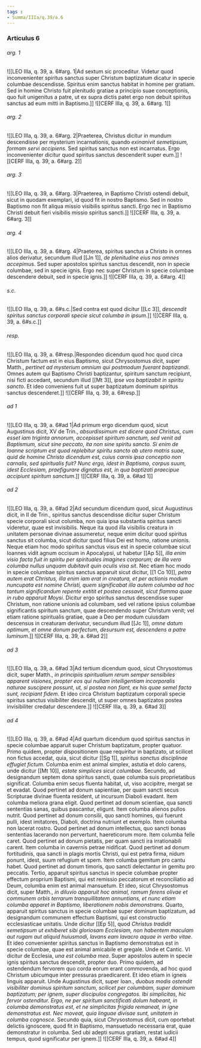 ```yaml
---
tags : 
- Summa/IIIa/q.39/a.6
---
```


### Articulus 6

###### arg. 1
![[LEO IIIa, q. 39, a. 6#arg. 1|Ad sextum sic proceditur. Videtur quod inconvenienter spiritus sanctus super Christum baptizatum dicatur in specie columbae descendisse. Spiritus enim sanctus habitat in homine per gratiam. Sed in homine Christo fuit plenitudo gratiae a principio suae conceptionis, quo fuit unigenitus a patre, ut ex supra dictis patet ergo non debuit spiritus sanctus ad eum mitti in Baptismo.]]
![[CERF IIIa, q. 39, a. 6#arg. 1]]

###### arg. 2
![[LEO IIIa, q. 39, a. 6#arg. 2|Praeterea, Christus dicitur in mundum descendisse per mysterium incarnationis, quando *exinanivit semetipsum, formam servi accipiens*. Sed spiritus sanctus non est incarnatus. Ergo inconvenienter dicitur quod spiritus sanctus descenderit super eum.]]
![[CERF IIIa, q. 39, a. 6#arg. 2]]

###### arg. 3
![[LEO IIIa, q. 39, a. 6#arg. 3|Praeterea, in Baptismo Christi ostendi debuit, sicut in quodam exemplari, id quod fit in nostro Baptismo. Sed in nostro Baptismo non fit aliqua missio visibilis spiritus sancti. Ergo nec in Baptismo Christi debuit fieri visibilis missio spiritus sancti.]]
![[CERF IIIa, q. 39, a. 6#arg. 3]]

###### arg. 4
![[LEO IIIa, q. 39, a. 6#arg. 4|Praeterea, spiritus sanctus a Christo in omnes alios derivatur, secundum illud [[Jn 1]], *de plenitudine eius nos omnes accepimus*. Sed super apostolos spiritus sanctus descendit, non in specie columbae, sed in specie ignis. Ergo nec super Christum in specie columbae descendere debuit, sed in specie ignis.]]
![[CERF IIIa, q. 39, a. 6#arg. 4]]

###### s.c.
![[LEO IIIa, q. 39, a. 6#s.c.|Sed contra est quod dicitur [[Lc 3]], *descendit spiritus sanctus corporali specie sicut columba in ipsum*.]]
![[CERF IIIa, q. 39, a. 6#s.c.]]

###### resp.
![[LEO IIIa, q. 39, a. 6#resp.|Respondeo dicendum quod hoc quod circa Christum factum est in eius Baptismo, sicut Chrysostomus dicit, super Matth., *pertinet ad mysterium omnium qui postmodum fuerant baptizandi*. Omnes autem qui Baptismo Christi baptizantur, spiritum sanctum recipiunt, nisi ficti accedant, secundum illud [[Mt 3]], *ipse vos baptizabit in spiritu sancto*. Et ideo conveniens fuit ut super baptizatum dominum spiritus sanctus descenderet.]]
![[CERF IIIa, q. 39, a. 6#resp.]]

###### ad 1
![[LEO IIIa, q. 39, a. 6#ad 1|Ad primum ergo dicendum quod, sicut Augustinus dicit, XV de Trin., *absurdissimum est dicere quod Christus, cum esset iam triginta annorum, accepisset spiritum sanctum, sed venit ad Baptismum, sicut sine peccato, ita non sine spiritu sancto. Si enim de Ioanne scriptum est quod replebitur spiritu sancto ab utero matris suae, quid de homine Christo dicendum est, cuius carnis ipsa conceptio non carnalis, sed spiritualis fuit? Nunc ergo, idest in Baptismo, corpus suum, idest Ecclesiam, praefigurare dignatus est, in qua baptizati praecipue accipiunt spiritum sanctum*.]]
![[CERF IIIa, q. 39, a. 6#ad 1]]

###### ad 2
![[LEO IIIa, q. 39, a. 6#ad 2|Ad secundum dicendum quod, sicut Augustinus dicit, in II de Trin., spiritus sanctus descendisse dicitur super Christum specie corporali sicut columba, non quia ipsa substantia spiritus sancti videretur, quae est invisibilis. Neque ita quod illa visibilis creatura in unitatem personae divinae assumeretur, neque enim dicitur quod spiritus sanctus sit columba, sicut dicitur quod filius Dei est homo, ratione unionis. Neque etiam hoc modo spiritus sanctus visus est in specie columbae sicut Ioannes vidit agnum occisum in Apocalypsi, ut habetur [[Ap 5]], *illa enim visio facta fuit in spiritu per spirituales imagines corporum; de illa vero columba nullus unquam dubitavit quin oculis visa sit*. Nec etiam hoc modo in specie columbae spiritus sanctus apparuit sicut dicitur, [[1 Co 10]], *petra autem erat Christus, illa enim iam erat in creatura, et per actionis modum nuncupata est nomine Christi, quem significabat illa autem columba ad hoc tantum significandum repente extitit et postea cessavit, sicut flamma quae in rubo apparuit Moysi*. Dicitur ergo spiritus sanctus descendisse super Christum, non ratione unionis ad columbam, sed vel ratione ipsius columbae significantis spiritum sanctum, quae descendendo super Christum venit; vel etiam ratione spiritualis gratiae, quae a Deo per modum cuiusdam descensus in creaturam derivatur, secundum illud [[Jc 1]], *omne datum optimum, et omne donum perfectum, desursum est, descendens a patre luminum*.]]
![[CERF IIIa, q. 39, a. 6#ad 2]]

###### ad 3
![[LEO IIIa, q. 39, a. 6#ad 3|Ad tertium dicendum quod, sicut Chrysostomus dicit, super Matth., *in principiis spiritualium rerum semper sensibiles apparent visiones, propter eos qui nullam intelligentiam incorporalis naturae suscipere possunt, ut, si postea non fiant, ex his quae semel facta sunt, recipiant fidem*. Et ideo circa Christum baptizatum corporali specie spiritus sanctus visibiliter descendit, ut super omnes baptizatos postea invisibiliter credatur descendere.]]
![[CERF IIIa, q. 39, a. 6#ad 3]]

###### ad 4
![[LEO IIIa, q. 39, a. 6#ad 4|Ad quartum dicendum quod spiritus sanctus in specie columbae apparuit super Christum baptizatum, propter quatuor. Primo quidem, propter dispositionem quae requiritur in baptizato, ut scilicet non fictus accedat, quia, sicut dicitur [[Sg 1]], *spiritus sanctus disciplinae effugiet fictum*. Columba enim est animal simplex, astutia et dolo carens, unde dicitur [[Mt 10]], *estote simplices sicut columbae*. Secundo, ad designandum septem dona spiritus sancti, quae columba suis proprietatibus significat. Columba enim secus fluenta habitat, ut, viso accipitre, mergat se et evadat. Quod pertinet ad donum sapientiae, per quam sancti secus Scripturae divinae fluenta resident, ut incursum Diaboli evadant. Item columba meliora grana eligit. Quod pertinet ad donum scientiae, qua sancti sententias sanas, quibus pascantur, eligunt. Item columba alienos pullos nutrit. Quod pertinet ad donum consilii, quo sancti homines, qui fuerunt pulli, idest imitatores, Diaboli, doctrina nutriunt et exemplo. Item columba non lacerat rostro. Quod pertinet ad donum intellectus, quo sancti bonas sententias lacerando non pervertunt, haereticorum more. Item columba felle caret. Quod pertinet ad donum pietatis, per quam sancti ira irrationabili carent. Item columba in cavernis petrae nidificat. Quod pertinet ad donum fortitudinis, qua sancti in plagis mortis Christi, qui est petra firma, nidum ponunt, idest, suum refugium et spem. Item columba gemitum pro cantu habet. Quod pertinet ad donum timoris, quo sancti delectantur in gemitu pro peccatis. Tertio, apparuit spiritus sanctus in specie columbae propter effectum proprium Baptismi, qui est remissio peccatorum et reconciliatio ad Deum, columba enim est animal mansuetum. Et ideo, sicut Chrysostomus dicit, super Matth., *in diluvio apparuit hoc animal, ramum ferens olivae et communem orbis terrarum tranquillitatem annuntians, et nunc etiam columba apparet in Baptismo, liberationem nobis demonstrans*. Quarto, apparuit spiritus sanctus in specie columbae super dominum baptizatum, ad designandum communem effectum Baptismi, qui est constructio ecclesiasticae unitatis. Unde dicitur [[Ep 5]], quod *Christus tradidit semetipsum ut exhiberet sibi gloriosam Ecclesiam, non habentem maculam aut rugam aut aliquid huiusmodi, lavans eam lavacro aquae in verbo vitae*. Et ideo convenienter spiritus sanctus in Baptismo demonstratus est in specie columbae, quae est animal amicabile et gregale. Unde et Cantic. VI dicitur de Ecclesia, *una est columba mea*. Super apostolos autem in specie ignis spiritus sanctus descendit, propter duo. Primo quidem, ad ostendendum fervorem quo corda eorum erant commovenda, ad hoc quod Christum ubicumque inter pressuras praedicarent. Et ideo etiam in igneis linguis apparuit. Unde Augustinus dicit, super Ioan., *duobus modis ostendit visibiliter dominus spiritum sanctum, scilicet per columbam, super dominum baptizatum; per ignem, super discipulos congregatos. Ibi simplicitas, hic fervor ostenditur. Ergo, ne per spiritum sanctificati dolum habeant, in columba demonstratus est, et ne simplicitas frigida remaneat, in igne demonstratus est. Nec moveat, quia linguae divisae sunt, unitatem in columba cognosce*. Secundo quia, sicut Chrysostomus dicit, cum oportebat delictis ignoscere, quod fit in Baptismo, mansuetudo necessaria erat, quae demonstratur in columba. Sed ubi adepti sumus gratiam, restat iudicii tempus, quod significatur per ignem.]]
![[CERF IIIa, q. 39, a. 6#ad 4]]

